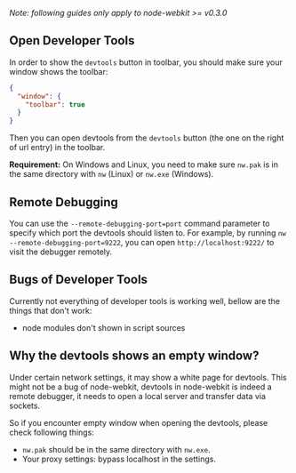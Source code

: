 *Note: following guides only apply to node-webkit >= v0.3.0*

## Open Developer Tools

In order to show the `devtools` button in toolbar, you should make sure your window shows the toolbar:

```json
{
  "window": {
    "toolbar": true
  }
}
```

Then you can open devtools from the `devtools` button (the one on the right of url entry) in the toolbar.

**Requirement:** On Windows and Linux, you need to make sure `nw.pak` is in the same directory with `nw` (Linux) or `nw.exe` (Windows).

## Remote Debugging

You can use the `--remote-debugging-port=port` command parameter to specify which port the devtools should listen to. For example, by running `nw --remote-debugging-port=9222`, you can open `http://localhost:9222/` to visit the debugger remotely.

## Bugs of Developer Tools

Currently not everything of developer tools is working well, bellow are the things that don't work:

* node modules don't shown in script sources

## Why the devtools shows an empty window?

Under certain network settings, it may show a white page for devtools. This might not be a bug of node-webkit, devtools in node-webkit is indeed a remote debugger, it needs to open a local server and transfer data via sockets.

So if you encounter empty window when opening the devtools, please check following things:

* `nw.pak` should be in the same directory with `nw.exe`.
* Your proxy settings: bypass localhost in the settings.